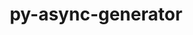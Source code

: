 ---
title: "py-async-generator"
layout: cache
categories: [package, develop-2024-05-19]
meta: {"versions": ["1.10"], "compilers": ["gcc@=11.4.0", "gcc@=9.4.0", "oneapi@=2024.0.0"], "oss": ["ubuntu20.04", "ubuntu22.04"], "platforms": ["linux"], "targets": ["neoverse_v1", "neoverse_v2", "ppc64le", "x86_64_v3"], "stacks": ["e4s", "e4s-neoverse-v2", "e4s-neoverse_v1", "e4s-oneapi", "e4s-power", "root"], "num_specs": 5, "num_specs_by_stack": {"e4s-power": 1, "root": 5, "e4s-neoverse_v1": 1, "e4s-neoverse-v2": 1, "e4s": 1, "e4s-oneapi": 1}}
spec_details: [{"hash": "hgyf7fqpyy6k55owo66h2b6rak6scbpy", "compiler": "gcc@=9.4.0", "versions": ["1.10"], "os": "ubuntu20.04", "platform": "linux", "target": "ppc64le", "variants": ["build_system=python_pip"], "stacks": ["e4s-power", "root"], "size": "-", "tarball": "https://binaries.spack.io/releases/develop-2024-05-19/build_cache/linux-ubuntu20.04-ppc64le/gcc-9.4.0/py-async-generator-1.10/linux-ubuntu20.04-ppc64le-gcc-9.4.0-py-async-generator-1.10-hgyf7fqpyy6k55owo66h2b6rak6scbpy.spack"}, {"hash": "zaxfmxfpgsc3dfasdu6svwtholyyylwz", "compiler": "gcc@=11.4.0", "versions": ["1.10"], "os": "ubuntu22.04", "platform": "linux", "target": "neoverse_v1", "variants": ["build_system=python_pip"], "stacks": ["root", "e4s-neoverse_v1"], "size": "-", "tarball": "https://binaries.spack.io/releases/develop-2024-05-19/build_cache/linux-ubuntu22.04-neoverse_v1/gcc-11.4.0/py-async-generator-1.10/linux-ubuntu22.04-neoverse_v1-gcc-11.4.0-py-async-generator-1.10-zaxfmxfpgsc3dfasdu6svwtholyyylwz.spack"}, {"hash": "xtytyqiurc73w2d4zopc6aj73x4k5unm", "compiler": "gcc@=11.4.0", "versions": ["1.10"], "os": "ubuntu22.04", "platform": "linux", "target": "neoverse_v2", "variants": ["build_system=python_pip"], "stacks": ["e4s-neoverse-v2", "root"], "size": "-", "tarball": "https://binaries.spack.io/releases/develop-2024-05-19/build_cache/linux-ubuntu22.04-neoverse_v2/gcc-11.4.0/py-async-generator-1.10/linux-ubuntu22.04-neoverse_v2-gcc-11.4.0-py-async-generator-1.10-xtytyqiurc73w2d4zopc6aj73x4k5unm.spack"}, {"hash": "zqtzvh6kxdu3664szgy6h5hl7t6goh2h", "compiler": "gcc@=11.4.0", "versions": ["1.10"], "os": "ubuntu22.04", "platform": "linux", "target": "x86_64_v3", "variants": ["build_system=python_pip"], "stacks": ["e4s", "root"], "size": "-", "tarball": "https://binaries.spack.io/releases/develop-2024-05-19/build_cache/linux-ubuntu22.04-x86_64_v3/gcc-11.4.0/py-async-generator-1.10/linux-ubuntu22.04-x86_64_v3-gcc-11.4.0-py-async-generator-1.10-zqtzvh6kxdu3664szgy6h5hl7t6goh2h.spack"}, {"hash": "lpom72v5quf5fawwhl2u6k24qv4ojjdi", "compiler": "oneapi@=2024.0.0", "versions": ["1.10"], "os": "ubuntu22.04", "platform": "linux", "target": "x86_64_v3", "variants": ["build_system=python_pip"], "stacks": ["e4s-oneapi", "root"], "size": "-", "tarball": "https://binaries.spack.io/releases/develop-2024-05-19/build_cache/linux-ubuntu22.04-x86_64_v3/oneapi-2024.0.0/py-async-generator-1.10/linux-ubuntu22.04-x86_64_v3-oneapi-2024.0.0-py-async-generator-1.10-lpom72v5quf5fawwhl2u6k24qv4ojjdi.spack"}]
---